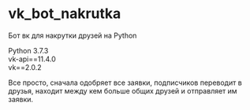 # vk_bot_nakrutka
Бот вк для накрутки друзей на Python  
  
Python 3.7.3  
vk-api==11.4.0  
vk==2.0.2

  
Все просто, сначала одобряет все заявки, подписчиков переводит в друзья, находит между кем больше общих друзей и отправляет им заявки.
